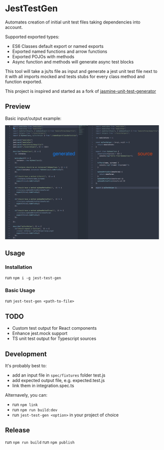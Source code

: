 # JestTestGen

Automates creation of initial unit test files taking dependencies into account.

Supported exported types:

* ES6 Classes default export or named exports
* Exported named functions and arrow functions
* Exported POJOs with methods
* Async function and methods will generate async test blocks

This tool will take a js/ts file as input and generate a jest unit test file next to it with all imports mocked and tests stubs for every class method and function exported.

This project is inspired and started as a fork of [jasmine-unit-test-generator](https://github.com/FDIM/jasmine-unit-test-generator)

## Preview

Basic input/output example: 

![Basic](./assets/demo.jpg)

## Usage

### Installation

run `npm i -g jest-test-gen`

### Basic Usage

run `jest-test-gen <path-to-file>`

## TODO

* Custom test output for React components
* Enhance jest.mock support
* TS unit test output for Typescript sources

## Development

It's probably best to:

* add an input file in `spec/fixtures` folder test.js
* add expected output file, e.g. expected.test.js
* link them in integration.spec.ts

Alternavely, you can:

* run `npm link`
* run `npm run build:dev`
* run `jest-test-gen <option>` in your project of choice

## Release
run `npm run build`
run `npm publish`
